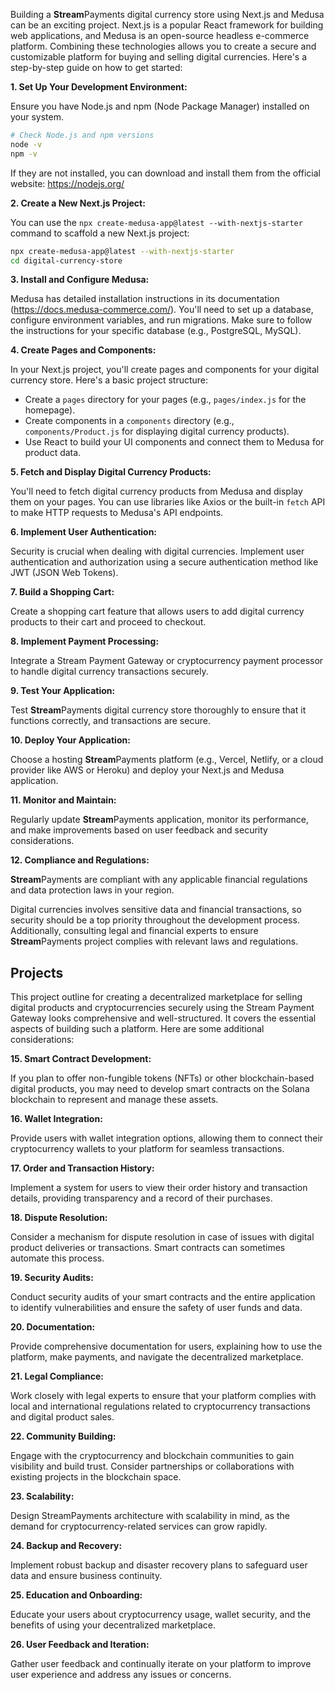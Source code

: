 Building a **Stream**Payments digital currency store using Next.js and Medusa can be an exciting project. Next.js is a popular React framework for building web applications, and Medusa is an open-source headless e-commerce platform. Combining these technologies allows you to create a secure and customizable platform for buying and selling digital currencies. Here's a step-by-step guide on how to get started:

**1. Set Up Your Development Environment:**

Ensure you have Node.js and npm (Node Package Manager) installed on your system.

```bash
# Check Node.js and npm versions
node -v
npm -v
```

If they are not installed, you can download and install them from the official website: <https://nodejs.org/>

**2. Create a New Next.js Project:**

You can use the `npx create-medusa-app@latest --with-nextjs-starter` command to scaffold a new Next.js project:

```bash
npx create-medusa-app@latest --with-nextjs-starter
cd digital-currency-store
```

**3. Install and Configure Medusa:**

Medusa has detailed installation instructions in its documentation (<https://docs.medusa-commerce.com/>). You'll need to set up a database, configure environment variables, and run migrations. Make sure to follow the instructions for your specific database (e.g., PostgreSQL, MySQL).

**4. Create Pages and Components:**

In your Next.js project, you'll create pages and components for your digital currency store. Here's a basic project structure:

- Create a `pages` directory for your pages (e.g., `pages/index.js` for the homepage).
- Create components in a `components` directory (e.g., `components/Product.js` for displaying digital currency products).
- Use React to build your UI components and connect them to Medusa for product data.

**5. Fetch and Display Digital Currency Products:**

You'll need to fetch digital currency products from Medusa and display them on your pages. You can use libraries like Axios or the built-in `fetch` API to make HTTP requests to Medusa's API endpoints.

**6. Implement User Authentication:**

Security is crucial when dealing with digital currencies. Implement user authentication and authorization using a secure authentication method like JWT (JSON Web Tokens).

**7. Build a Shopping Cart:**

Create a shopping cart feature that allows users to add digital currency products to their cart and proceed to checkout.

**8. Implement Payment Processing:**

Integrate a Stream Payment Gateway or cryptocurrency payment processor to handle digital currency transactions securely.

**9. Test Your Application:**

Test **Stream**Payments digital currency store thoroughly to ensure that it functions correctly, and transactions are secure.

**10. Deploy Your Application:**

Choose a hosting **Stream**Payments platform (e.g., Vercel, Netlify, or a cloud provider like AWS or Heroku) and deploy your Next.js and Medusa application.

**11. Monitor and Maintain:**

Regularly update **Stream**Payments application, monitor its performance, and make improvements based on user feedback and security considerations.

**12. Compliance and Regulations:**

**Stream**Payments are compliant with any applicable financial regulations and data protection laws in your region.

Digital currencies involves sensitive data and financial transactions, so security should be a top priority throughout the development process. Additionally, consulting legal and financial experts to ensure **Stream**Payments project complies with relevant laws and regulations.

## Projects

This project outline for creating a decentralized marketplace for selling digital products and cryptocurrencies securely using the Stream Payment Gateway looks comprehensive and well-structured. It covers the essential aspects of building such a platform. Here are some additional considerations:

**15. Smart Contract Development:**

If you plan to offer non-fungible tokens (NFTs) or other blockchain-based digital products, you may need to develop smart contracts on the Solana blockchain to represent and manage these assets.

**16. Wallet Integration:**

Provide users with wallet integration options, allowing them to connect their cryptocurrency wallets to your platform for seamless transactions.

**17. Order and Transaction History:**

Implement a system for users to view their order history and transaction details, providing transparency and a record of their purchases.

**18. Dispute Resolution:**

Consider a mechanism for dispute resolution in case of issues with digital product deliveries or transactions. Smart contracts can sometimes automate this process.

**19. Security Audits:**

Conduct security audits of your smart contracts and the entire application to identify vulnerabilities and ensure the safety of user funds and data.

**20. Documentation:**

Provide comprehensive documentation for users, explaining how to use the platform, make payments, and navigate the decentralized marketplace.

**21. Legal Compliance:**

Work closely with legal experts to ensure that your platform complies with local and international regulations related to cryptocurrency transactions and digital product sales.

**22. Community Building:**

Engage with the cryptocurrency and blockchain communities to gain visibility and build trust. Consider partnerships or collaborations with existing projects in the blockchain space.

**23. Scalability:**

Design StreamPayments architecture with scalability in mind, as the demand for cryptocurrency-related services can grow rapidly.

**24. Backup and Recovery:**

Implement robust backup and disaster recovery plans to safeguard user data and ensure business continuity.

**25. Education and Onboarding:**

Educate your users about cryptocurrency usage, wallet security, and the benefits of using your decentralized marketplace.

**26. User Feedback and Iteration:**

Gather user feedback and continually iterate on your platform to improve user experience and address any issues or concerns.
